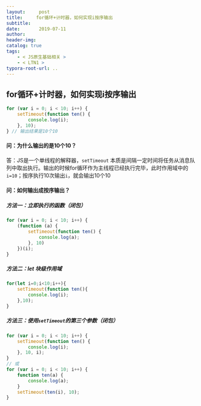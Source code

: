 ```yaml
---
layout:     post
title:     for循环+计时器，如何实现i按序输出
subtitle:  
date:       2019-07-11
author:     
header-img: 
catalog: true
tags:
    - < JS原生基础相关 >
    - < LTN1 >
typora-root-url: ..
---
```




## for循环+计时器，如何实现i按序输出

```javascript
for (var i = 0; i < 10; i++) {
    setTimeout(function ten() {
        console.log(i);
    }, 10);
} // 输出结果是10个10
```

#### 问：为什么输出的是10个10？

答：JS是一个单线程的解释器，`setTimeout` 本质是间隔一定时间将任务从消息队列中取出执行。输出的时候for循环作为主线程已经执行完毕，此时作用域中的`i=10`；按序执行10次输出`i`，就会输出10个10

#### 问：如何输出成按序输出？

##### 方法一：立即执行的函数（闭包）

```javascript
for (var i = 0; i < 10; i++) {
    (function (a) {
        setTimeout(function ten() {
            console.log(a);
        }, 10)
    })(i);
}
```

##### 方法二：let 块级作用域

```javascript
for(let i=0;i<10;i++){
    setTimeout(function ten(){
        console.log(i);
    },10);
}
```

##### 方法三：使用`setTimeout`的第三个参数（闭包）

```javascript
for (var i = 0; i < 10; i++) {
    setTimeout(function ten() {
        console.log(i);
    }, 10, i);
}
// 或
for (var i = 0; i < 10; i++) {
    function ten(a) {
        console.log(a);
    }
    setTimeout(ten(i), 10);
}
```


